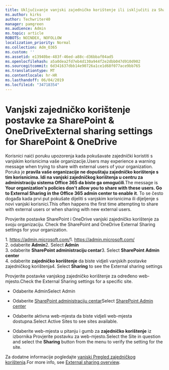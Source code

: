 ```yaml
---
title: Uključivanje vanjski zajedničko korištenje ili isključiti za SharePoint
ms.author: kirks
author: Techwriter40
manager: pamgreen
ms.audience: Admin
ms.topic: article
ROBOTS: NOINDEX, NOFOLLOW
localization_priority: Normal
ms.collection: Adm_O365
ms.custom: ''
ms.assetid: e13940be-483f-46ed-a88c-d36bbaf04ad5
ms.openlocfilehash: a5a0dea2fd7eb4d130a944f2e2dbb047d910d902
ms.sourcegitcommit: 6d341637dbb14e90726a1ce1d68f077ace9bb765
ms.translationtype: MT
ms.contentlocale: hr-HR
ms.lasthandoff: 06/04/2019
ms.locfileid: "34718354"
---
```

# <a name="external-sharing-settings-for-sharepoint--onedrive"></a><span data-ttu-id="c620e-102">Vanjski zajedničko korištenje postavke za SharePoint & OneDrive</span><span class="sxs-lookup"><span data-stu-id="c620e-102">External sharing settings for SharePoint & OneDrive</span></span>

<span data-ttu-id="c620e-103">Korisnici naići poruku upozorenja kada pokušavate zajednički koristiti s vanjskim korisnicima vaše organizacije.</span><span class="sxs-lookup"><span data-stu-id="c620e-103">Users may experience a warning message when trying to share with external users of your organization.</span></span> <span data-ttu-id="c620e-104">Poruka je **pravila vaše organizacije ne dopuštaju zajedničko korištenje s tim korisnicima. Idi na vanjski zajedničkog korištenja u centru za administraciju sistema Office 365 da biste ga omogućili**.</span><span class="sxs-lookup"><span data-stu-id="c620e-104">The message is **Your organization's policies don't allow you to share with these users. Go to External Sharing in the Office 365 admin center to enable it**.</span></span> <span data-ttu-id="c620e-105">To se često događa kada prvi put pokušate dijeliti s vanjskim korisnicima ili dijeljenje s novi vanjski korisnici.</span><span class="sxs-lookup"><span data-stu-id="c620e-105">This often happens the first time attempting to share with external users or when sharing with new external users.</span></span>

<span data-ttu-id="c620e-106">Provjerite postavke SharePoint i OneDrive vanjski zajedničko korištenje za svoju organizaciju.&nbsp;</strong></span><span class="sxs-lookup"><span data-stu-id="c620e-106">Check the SharePoint and OneDrive External Sharing settings for your organization.&nbsp;</strong></span></span></p> <p><span data-ttu-id="c620e-107">1.&nbsp;<a href="https://admin.microsoft.com/AdminPortal/Home#/homepage">https://admin.microsoft.com/</a></span><span class="sxs-lookup"><span data-stu-id="c620e-107">1.&nbsp;<a href="https://admin.microsoft.com/AdminPortal/Home#/homepage">https://admin.microsoft.com/</a></span></span><br /><span data-ttu-id="c620e-108">2. odaberite <strong>Admin</strong></span><span class="sxs-lookup"><span data-stu-id="c620e-108">2. Select <strong>Admin</strong></span></span><br /><span data-ttu-id="c620e-109">3. odaberite <strong>SharePoint administraciju centar</strong></span><span class="sxs-lookup"><span data-stu-id="c620e-109">3. Select <strong>SharePoint Admin center</strong></span></span><br /><span data-ttu-id="c620e-110">4. odaberite <strong>zajedničko korištenje</strong> da biste vidjeli vanjskih postavke zajedničkog korištenja</span><span class="sxs-lookup"><span data-stu-id="c620e-110">4. Select <strong>Sharing</strong> to see the External sharing settings</span></span>

<span data-ttu-id="c620e-111">Provjerite postavke vanjskog zajedničko korištenje za određeno web-mjesto.</span><span class="sxs-lookup"><span data-stu-id="c620e-111">Check the External Sharing settings for a specific site.</span></span>

- <span data-ttu-id="c620e-112">Odaberite Admin</span><span class="sxs-lookup"><span data-stu-id="c620e-112">Select Admin</span></span>

- <span data-ttu-id="c620e-113">Odaberite [SharePoint administraciju centar](https://admin.microsoft.com/AdminPortal/Home#/homepage">https://admin.microsoft.com/)</span><span class="sxs-lookup"><span data-stu-id="c620e-113">Select [SharePoint Admin center](https://admin.microsoft.com/AdminPortal/Home#/homepage">https://admin.microsoft.com/)</span></span>

- <span data-ttu-id="c620e-114">Odaberite aktivna web-mjesta da biste vidjeli web-mjesta dostupna.</span><span class="sxs-lookup"><span data-stu-id="c620e-114">Select Active Sites to see sites available.</span></span>
- <span data-ttu-id="c620e-115">Odaberite web-mjesta u pitanju i gumb za **zajedničko korištenje** iz izbornika Provjerite postavku za web-mjesto.</span><span class="sxs-lookup"><span data-stu-id="c620e-115">Select the Site in question and select the **Sharing** button from the menu to verify the setting for the site.</span></span>

<span data-ttu-id="c620e-116">Za dodatne informacije pogledajte [vanjski Pregled zajedničkog korištenja](https://docs.microsoft.com/en-us/sharepoint/external-sharing-overview).</span><span class="sxs-lookup"><span data-stu-id="c620e-116">For more info, see [External sharing overview](https://docs.microsoft.com/en-us/sharepoint/external-sharing-overview).</span></span>
